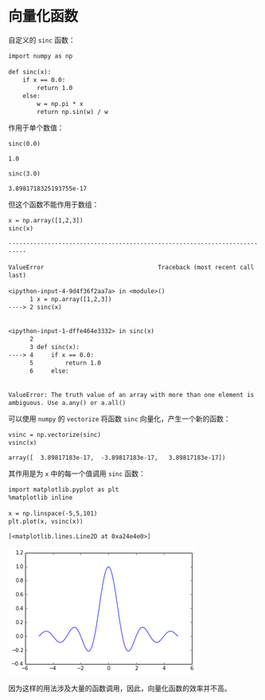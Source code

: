 # 向量化函数

自定义的 `sinc` 函数：


```
import numpy as np

def sinc(x):
    if x == 0.0:
        return 1.0
    else:
        w = np.pi * x
        return np.sin(w) / w
```

作用于单个数值：


```
sinc(0.0)
```




    1.0




```
sinc(3.0)
```




    3.8981718325193755e-17



但这个函数不能作用于数组：


```
x = np.array([1,2,3])
sinc(x)
```


    ---------------------------------------------------------------------------

    ValueError                                Traceback (most recent call last)

    <ipython-input-4-9d4f36f2aa7a> in <module>()
          1 x = np.array([1,2,3])
    ----> 2 sinc(x)
    

    <ipython-input-1-dffe464e3332> in sinc(x)
          2 
          3 def sinc(x):
    ----> 4     if x == 0.0:
          5         return 1.0
          6     else:


    ValueError: The truth value of an array with more than one element is ambiguous. Use a.any() or a.all()


可以使用 `numpy` 的 `vectorize` 将函数 `sinc` 向量化，产生一个新的函数：


```
vsinc = np.vectorize(sinc)
vsinc(x)
```




    array([  3.89817183e-17,  -3.89817183e-17,   3.89817183e-17])



其作用是为 `x` 中的每一个值调用 `sinc` 函数：


```
import matplotlib.pyplot as plt
%matplotlib inline

x = np.linspace(-5,5,101)
plt.plot(x, vsinc(x))
```




    [<matplotlib.lines.Line2D at 0xa24e4e0>]




    
![png](../../../statics/images/notes-python/output_11_1.png)
    


因为这样的用法涉及大量的函数调用，因此，向量化函数的效率并不高。

